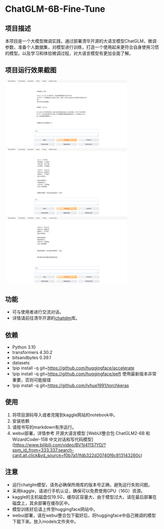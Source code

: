 # ChatGLM-6B-Fine-Tune

## 项目描述

本项目是一个大模型微调实践，通过部署清华开源的大语言模型ChatGLM，微调参数，准备个人数据集，对模型进行训练，打造一个使用起来更符合自身使用习惯的模型。以及学习和体验微调过程，对大语言模型有更加全面了解。

## 项目运行效果截图

<img src="https://github.com/LiuEhe/ChatGLM-6B-Fine-Tune/blob/main/img/img/1.jpg" width="400" height="220.5"><img src="https://github.com/LiuEhe/ChatGLM-6B-Fine-Tune/blob/main/img/img/2.jpg" width="400" height="220.5">
<img src="https://github.com/LiuEhe/ChatGLM-6B-Fine-Tune/blob/main/img/img/3.jpg" width="400" height="220.5">

## 功能
- 可与使用者进行交流对话。
- 详情请前往清华开源的[chatglm](https://github.com/THUDM/ChatGLM-6B)库。

## 依赖

- Python 3.10
- transformers  4.30.2
- bitsandbytes  0.39.1
- datasets
- !pip install -q git+https://github.com/huggingface/accelerate
- !pip install  -q git+https://github.com/huggingface/peft      使用最新版本非常重要，否则可能报错
- !pip install  -q git+https://github.com/lyhue1991/torchkeras 

## 使用

1. 将项目源码导入或者克隆到kaggle网站的notebook中。
2. 安装依赖
3. 请按书写的markdown有序运行。
4. webui部署，详情参考 开源大语言模型 [WebUI整合包 ChatGLM2-6B 和 WizardCoder-15B 中文对话和写代码模型] (https://www.bilibili.com/video/BV1jj411S7YD/?spm_id_from=333.337.search-card.all.click&vd_source=f0b7a51fdb322d20740f6c813143260c)


## 注意
- 运行chatglm模型，请务必确保所用库的版本号正确，避免运行失败问题。
- 采用kaggle，请进行手机认证，确保可以免费使用GPU（16G）资源。
- kaggle的主机磁盘仅19.5G，缓存区容量大，由于模型过大，请在最后部署在磁盘上，其余部署在缓存区中。
- 模型训练好后请上传至huggingface网站中。
- webui部署，请在webui整合包下载好后，将huggingface中自己微调的模型下载下来。放入models文件夹中。

